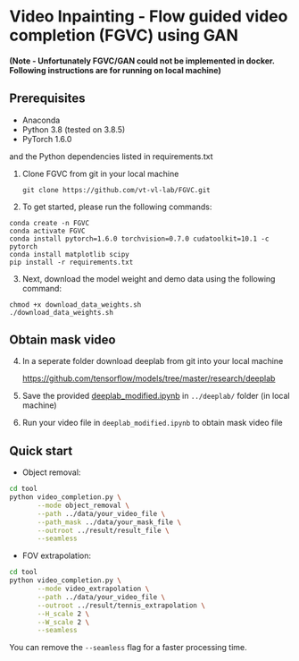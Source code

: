 # Video Inpainting - Flow guided video completion (FGVC) using GAN

#### (Note - Unfortunately FGVC/GAN could not be implemented in docker. Following instructions are for running on local machine)

## Prerequisites
- Anaconda
- Python 3.8 (tested on 3.8.5)
- PyTorch 1.6.0

and the Python dependencies listed in requirements.txt

1. Clone FGVC from git in your local machine

     `git clone https://github.com/vt-vl-lab/FGVC.git`


2. To get started, please run the following commands:
  ```
  conda create -n FGVC
  conda activate FGVC
  conda install pytorch=1.6.0 torchvision=0.7.0 cudatoolkit=10.1 -c pytorch
  conda install matplotlib scipy
  pip install -r requirements.txt
  ```

3. Next, download the model weight and demo data using the following command:
  ```
  chmod +x download_data_weights.sh
  ./download_data_weights.sh
  ```
## Obtain mask video

4. In a seperate folder download deeplab from git into your local machine 

     https://github.com/tensorflow/models/tree/master/research/deeplab
     
5. Save the provided <a href='deeplab_modified.ipynb'>deeplab_modified.ipynb</a> in `../deeplab/` folder (in local machine)

6. Run your video file in `deeplab_modified.ipynb` to obtain mask video file

## Quick start

- Object removal:
```bash
cd tool
python video_completion.py \
       --mode object_removal \
       --path ../data/your_video_file \
       --path_mask ../data/your_mask_file \
       --outroot ../result/result_file \
       --seamless
```

- FOV extrapolation:
```bash
cd tool
python video_completion.py \
       --mode video_extrapolation \
       --path ../data/your_video_file \
       --outroot ../result/tennis_extrapolation \
       --H_scale 2 \
       --W_scale 2 \
       --seamless
```

You can remove the `--seamless` flag for a faster processing time.

